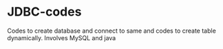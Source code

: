 # JDBC-codes
Codes to create database and connect to same and codes to create table dynamically. Involves MySQL and java
